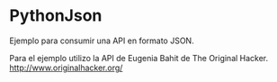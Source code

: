 PythonJson
==========

Ejemplo para consumir una API en formato JSON.

Para el ejemplo utilizo la API de Eugenia Bahit de The Original Hacker.
http://www.originalhacker.org/
